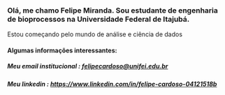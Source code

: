 ### Olá, me chamo Felipe Miranda. Sou estudante de engenharia de bioprocessos na Universidade Federal de Itajubá.
Estou começando pelo mundo de análise e ciência de dados
#### Algumas informações interessantes:

##### Meu email institucional : felipecardoso@unifei.edu.br

##### Meu linkedin : https://www.linkedin.com/in/felipe-cardoso-04121518b
